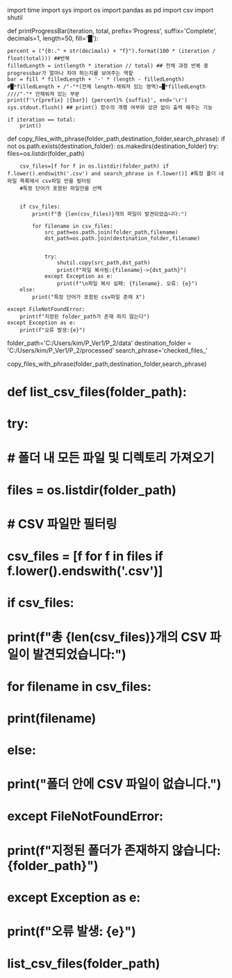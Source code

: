 import time
import sys
import os
import pandas as pd
import csv
import shutil



def printProgressBar(iteration, total, prefix='Progress', suffix='Complete', decimals=1, length=50, fill='█'):
   
    percent = ("{0:." + str(decimals) + "f}").format(100 * (iteration / float(total))) ##반복
    filledLength = int(length * iteration // total) ## 전체 과정 반복 중 progressbar가 얼마나 차야 하는지를 보여주는 역할
    bar = fill * filledLength + '-' * (length - filledLength) #█*filledLength + /"-"*(전체 length-채워져 있는 영역)=█*filledLength ////"-"* 안채워져 있는 부분
    print(f'\r{prefix} |{bar}| {percent}% {suffix}', end='\r')
    sys.stdout.flush() ## print() 함수의 개행 여부와 상관 없이 출력 해주는 기능

    if iteration == total:
        print()


def copy_files_with_phrase(folder_path,destination_folder,search_phrase):
    if not os.path.exists(destination_folder):
        os.makedirs(destination_folder)
    try:
        files=os.listdir(folder_path)
        
        csv_files=[f for f in os.listdir(folder_path) if f.lower().endswith('.csv') and search_phrase in f.lower()] #특정 폴더 내 파일 목록에서 csv파일 만을 필터링
        #특정 단어가 포함된 파일만을 선택


        if csv_files:
            print(f"총 {len(csv_files)}개의 파일이 발견되었습니다:")

            for filename in csv_files:
                src_path=os.path.join(folder_path,filename)
                dst_path=os.path.join(destination_folder,filename)
                
                
                try:
                    shutil.copy(src_path,dst_path)
                    print(f"파일 복사됨:{filename}->{dst_path}")
                except Exception as e:
                    print(f"\n파일 복사 실패: {filename}. 오류: {e}")
        else:
            print("특정 단어가 포함된 csv파일 존재 X")

    except FileNotFoundError:
        print(f"지정된 folder_path가 존재 하지 않는다")
    except Exception as e:
        print(f"오류 발생:{e}")

                
        


folder_path='C:/Users/kim/P_Ver1/P_2/data'
destination_folder = 'C:/Users/kim/P_Ver1/P_2/processed'
search_phrase='checked_files_'

copy_files_with_phrase(folder_path,destination_folder,search_phrase)


# def list_csv_files(folder_path):

#     try:
#         # 폴더 내 모든 파일 및 디렉토리 가져오기
#         files = os.listdir(folder_path)
        
#         # CSV 파일만 필터링
#         csv_files = [f for f in files if f.lower().endswith('.csv')]
        
#         if csv_files:
#             print(f"총 {len(csv_files)}개의 CSV 파일이 발견되었습니다:")
#             for filename in csv_files:
#                 print(filename)
#         else:
#             print("폴더 안에 CSV 파일이 없습니다.")
    
#     except FileNotFoundError:
#         print(f"지정된 폴더가 존재하지 않습니다: {folder_path}")
#     except Exception as e:
#         print(f"오류 발생: {e}")

# list_csv_files(folder_path)